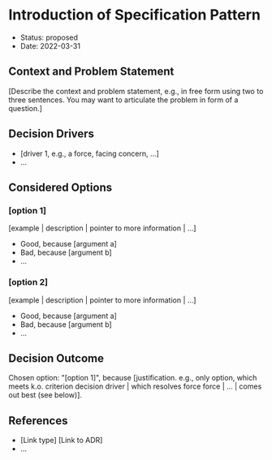 # Introduction of Specification Pattern

* Status: proposed
* Date: 2022-03-31

## Context and Problem Statement

[Describe the context and problem statement, e.g., in free form using two to three sentences. You may want to articulate the problem in form of a question.]

## Decision Drivers <!-- optional -->

* [driver 1, e.g., a force, facing concern, …]
* … <!-- numbers of drivers can vary -->

## Considered Options

### [option 1]

[example | description | pointer to more information | …] <!-- optional -->

* Good, because [argument a]
* Bad, because [argument b]
* … <!-- numbers of pros and cons can vary -->

### [option 2]

[example | description | pointer to more information | …] <!-- optional -->

* Good, because [argument a]
* Bad, because [argument b]
* … <!-- numbers of pros and cons can vary -->

## Decision Outcome

Chosen option: "[option 1]", because [justification. e.g., only option, which meets k.o. criterion decision driver | which resolves force force | … | comes out best (see below)].

## References <!-- optional -->

* [Link type] [Link to ADR] <!-- example: Refined by [ADR-0005](0005-example.md) -->
* … <!-- numbers of links can vary -->

